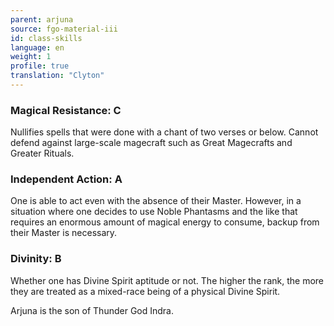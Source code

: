 ```yaml
---
parent: arjuna
source: fgo-material-iii
id: class-skills
language: en
weight: 1
profile: true
translation: "Clyton"
---
```


### Magical Resistance: C

Nullifies spells that were done with a chant of two verses or below. Cannot defend against large-scale magecraft such as Great Magecrafts and Greater Rituals.

### Independent Action: A

One is able to act even with the absence of their Master. However, in a situation where one decides to use Noble Phantasms and the like that requires an enormous amount of magical energy to consume, backup from their Master is necessary.

### Divinity: B

Whether one has Divine Spirit aptitude or not. The higher the rank, the more they are treated as a mixed-race being of a physical Divine Spirit.

Arjuna is the son of Thunder God Indra.
